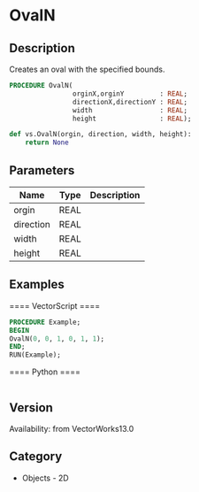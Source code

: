 # OvalN

## Description
Creates an oval with the specified bounds.

```pascal
PROCEDURE OvalN(
				orginX,orginY         : REAL;
				directionX,directionY : REAL;
				width                 : REAL;
				height                : REAL);
```

```python
def vs.OvalN(orgin, direction, width, height):
    return None
```

## Parameters
|Name|Type|Description|
|---|---|---|
|orgin|REAL|   |
|direction|REAL|   |
|width|REAL|   |
|height|REAL|   |

## Examples
==== VectorScript ====
```pascal
PROCEDURE Example;
BEGIN
OvalN(0, 0, 1, 0, 1, 1);
END;
RUN(Example);
```
==== Python ====
```python

```

## Version
Availability: from VectorWorks13.0

## Category
* Objects - 2D

